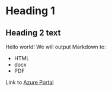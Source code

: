 # Heading 1

## Heading 2 text
  
Hello world!
We will output Markdown to:

- HTML
- docx
- PDF

Link to [Azure Portal](https://portal.azure.com/)
